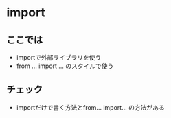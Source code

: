 # import

## ここでは
- importで外部ライブラリを使う
- from ... import ... のスタイルで使う

## チェック
- importだけで書く方法とfrom... import... の方法がある
